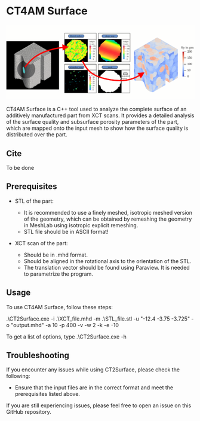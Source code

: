 # CT4AM Surface

![graphical abstract](./doc/GrabsV1.png)

CT4AM Surface is a C++ tool used to analyze the complete surface of an additively manufactured part from XCT scans. It provides a detailed analysis of the surface quality and subsurface porosity parameters of the part, which are mapped onto the input mesh to show how the surface quality is distributed over the part.


## Cite

To be done

## Prerequisites

- STL of the part: 
  - It is recommended to use a finely meshed, isotropic meshed version of the geometry, which can be obtained by remeshing the geometry in MeshLab using isotropic explicit remeshing. 
  - STL file should be in ASCII format!

- XCT scan of the part:
  - Should be in .mhd format.
  - Should be aligned in the rotational axis to the orientation of the STL.
  - The translation vector should be found using Paraview. It is needed to parametrize the program.

## Usage

To use CT4AM Surface, follow these steps:

.\CT2Surface.exe -i .\XCT_file.mhd -m .\STL_file.stl -u "-12.4 -3.75 -3.725" -o "output.mhd" -a 10 -p 400 -v -w 2 -k -e -10

To get a list of options, type 
.\CT2Surface.exe -h


## Troubleshooting

If you encounter any issues while using CT2Surface, please check the following:

- Ensure that the input files are in the correct format and meet the prerequisites listed above.

If you are still experiencing issues, please feel free to open an issue on this GitHub repository.

